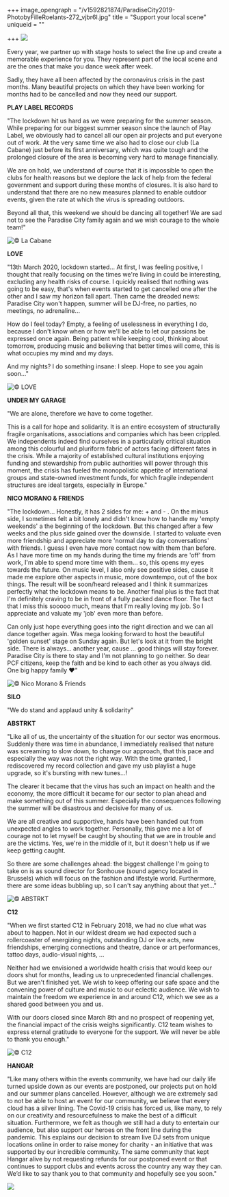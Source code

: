 +++
image_opengraph = "/v1592821874/ParadiseCity2019-PhotobyFilleRoelants-272_vjbr6l.jpg"
title = "Support your local scene"
uniqueid = ""

+++
![](https://res.cloudinary.com/dxswtxauo/image/upload/w_1000/f_auto/v1592821874/ParadiseCity2019-PhotobyFilleRoelants-272_vjbr6l.jpg)

Every year, we partner up with stage hosts to select the line up and create a memorable experience for you. They represent part of the local scene and are the ones that make you dance week after week.

Sadly, they have all been affected by the coronavirus crisis in the past months. Many beautiful projects on which they have been working for months had to be cancelled and now they need our support.

**PLAY LABEL RECORDS**

"The lockdown hit us hard as we were preparing for the summer season. While preparing for our biggest summer season since the launch of Play Label, we obviously had to cancel all our open air projects and put everyone out of work. At the very same time we also had to close our club (La Cabane) just before its first anniversary, which was quite tough and the prolonged closure of the area is becoming very hard to manage financially.

We are on hold, we understand of course that it is impossible to open the clubs for health reasons but we deplore the lack of help from the federal government and support during these months of closures. It is also hard to understand that there are no new measures planned to enable outdoor events, given the rate at which the virus is spreading outdoors.

Beyond all that, this weekend we should be dancing all together! We are sad not to see the Paradise City family again and we wish courage to the whole team!"

![© La Cabane](https://res.cloudinary.com/dxswtxauo/image/upload/w_1000/f_auto/v1593551022/A_ymifen.png)

**LOVE**

"13th March 2020, lockdown started... At first, I was feeling positive, I thought that really focusing on the times we're living in could be interesting, excluding any health risks of course. I quickly realised that nothing was going to be easy, that's when events started to get cancelled one after the other and I saw my horizon fall apart. Then came the dreaded news: Paradise City won't happen, summer will be DJ-free, no parties, no meetings, no adrenaline...

How do I feel today? Empty, a feeling of uselessness in everything I do, because I don't know when or how we'll be able to let our passions be expressed once again. Being patient while keeping cool, thinking about tomorrow, producing music and believing that better times will come, this is what occupies my mind and my days.

And my nights? I do something insane: I sleep. Hope to see you again soon..."

![© LOVE](https://res.cloudinary.com/dxswtxauo/image/upload/w_1000/f_auto/v1593551052/E_dquvoh.png)

**UNDER MY GARAGE**

"We are alone, therefore we have to come together.

This is a call for hope and solidarity. It is an entire ecosystem of structurally fragile organisations, associations and companies which has been crippled. We independents indeed find ourselves in a particularly critical situation among this colourful and pluriform fabric of actors facing different fates in the crisis. While a majority of established cultural institutions enjoying funding and stewardship from public authorities will power through this moment, the crisis has fueled the monopolistic appetite of international groups and state-owned investment funds, for which fragile independent structures are ideal targets, especially in Europe."

**NICO MORANO & FRIENDS**

"The lockdown... Honestly, it has 2 sides for me: + and - . On the minus side, I sometimes felt a bit lonely and didn't know how to handle my 'empty weekends' a the beginning of the lockdown. But this changed after a few weeks and the plus side gained over the downside. I started to valuate even more friendship and appreciate more 'normal day to day conversations' with friends. I guess I even have more contact now with them than before. As I have more time on my hands during the time my friends are 'off' from work, I'm able to spend more time with them... so, this opens my eyes towards the future. On music level, I also only see positive sides, cause it made me explore other aspects in music, more downtempo, out of the box things. The result will be soon/heard released and I think it summarizes perfectly what the lockdown means to be. Another final plus is the fact that I'm definitely craving to be in front of a fully packed dance floor. The fact that I miss this sooooo much, means that I'm really loving my job. So I appreciate and valuate my 'job' even more than before.

Can only just hope everything goes into the right direction and we can all dance together again. Was mega looking forward to host the beautiful 'golden sunset' stage on Sunday again. But let's look at it from the bright side. There is always... another year, cause ... good things will stay forever. Paradise City is there to stay and I'm not planning to go neither. So dear PCF citizens, keep the faith and be kind to each other as you always did. One big happy family ❤️"

![© Nico Morano & Friends](https://res.cloudinary.com/dxswtxauo/image/upload/w_1000/f_auto/v1593551072/C_tgxyt8.png)

**SILO**

"We do stand and applaud unity & solidarity"

**ABSTRKT**

"Like all of us, the uncertainty of the situation for our sector was enormous. Suddenly there was time in abundance, I immediately realised that nature was screaming to slow down, to change our approach, that this pace and especially the way was not the right way.  With the time granted, I rediscovered my record collection and gave my usb playlist a huge upgrade, so it's bursting with new tunes...!

The clearer it became that the virus has such an impact on health and the economy, the more difficult it became for our sector to plan ahead and make something out of this summer. Especially the consequences following the summer will be disastrous and decisive for many of us.

We are all creative and supportive, hands have been handed out from unexpected angles to work together. Personally, this gave me a lot of courage not to let myself be caught by shouting that we are in trouble and are the victims. Yes, we're in the middle of it, but it doesn't help us if we keep getting caught.

So there are some challenges ahead: the biggest challenge I'm going to take on is as sound director for Sonhouse (sound agency located in Brussels) which will focus on the fashion and lifestyle world.  Furthermore, there are some ideas bubbling up, so I can't say anything about that yet..."

![© ABSTRKT](https://res.cloudinary.com/dxswtxauo/image/upload/w_1000/f_auto/v1593551121/B_we3xnl.png)

**C12**

"When we first started C12 in February 2018, we had no clue what was about to happen. Not in our wildest dream we had expected such a rollercoaster of energizing nights, outstanding DJ or live acts, new friendships, emerging connections and theatre, dance or art performances, tattoo days, audio-visual nights, ...

Neither had we envisioned a worldwide health crisis that would keep our doors shut for months, leading us to unprecedented financial challenges. But we aren't finished yet. We wish to keep offering our safe space and the convening power of culture and music to our eclectic audience. We wish to maintain the freedom we experience in and around C12, which we see as a shared good between you and us.

With our doors closed since March 8th and no prospect of reopening yet, the financial impact of the crisis weighs significantly. C12 team wishes to express eternal gratitude to everyone for the support. We will never be able to thank you enough."

![© C12](https://res.cloudinary.com/dxswtxauo/image/upload/w_1000/f_auto/v1593551144/D_zysfwe.png)

**HANGAR**

"Like many others within the events community, we have had our daily life turned upside down as our events are postponed, our projects put on hold and our summer plans cancelled. However, although we are extremely sad to not be able to host an event for our community, we believe that every cloud has a silver lining. The Covid-19 crisis has forced us, like many, to rely on our creativity and resourcefulness to make the best of a difficult situation. Furthermore, we felt as though we still had a duty to entertain our audience, but also support our heroes on the front line during the pandemic. This explains our decision to stream live DJ sets from unique locations online in order to raise money for charity - an initiative that was supported by our incredible community. The same community that kept Hangar alive by not requesting refunds for our postponed event or that continues to support clubs and events across the country any way they can. We’d like to say thank you to that community and hopefully see you soon."

![](https://res.cloudinary.com/dxswtxauo/image/upload/w_1000/f_auto/v1593602765/104752192_2570115886637909_7206183029815133724_n_t2coek.jpg)